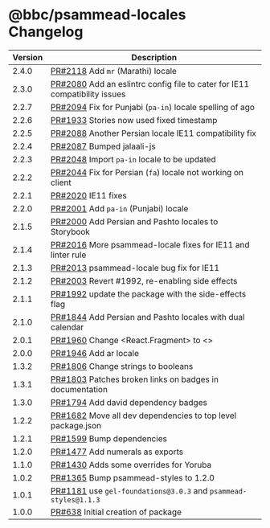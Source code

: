 # @bbc/psammead-locales Changelog

<!-- prettier-ignore -->
| Version | Description |
| ------- | ----------- |
| 2.4.0 | [PR#2118](https://github.com/bbc/psammead/pull/2118) Add `mr` (Marathi) locale |
| 2.3.0 | [PR#2080](https://github.com/bbc/psammead/pull/2080) Add an eslintrc config file to cater for IE11 compatibility issues |
| 2.2.7 | [PR#2094](https://github.com/bbc/psammead/pull/2094) Fix for Punjabi (`pa-in`) locale spelling of ago |
| 2.2.6 | [PR#1933](https://github.com/bbc/psammead/pull/1933) Stories now used fixed timestamp |
| 2.2.5 | [PR#2088](https://github.com/bbc/psammead/pull/2088) Another Persian locale IE11 compatibility fix |
| 2.2.4 | [PR#2087](https://github.com/bbc/psammead/pull/2087) Bumped jalaali-js |
| 2.2.3 | [PR#2048](https://github.com/bbc/psammead/pull/2048) Import `pa-in` locale to be updated |
| 2.2.2 | [PR#2044](https://github.com/bbc/psammead/pull/2044) Fix for Persian (`fa`) locale not working on client |
| 2.2.1 | [PR#2020](https://github.com/bbc/psammead/pull/2020) IE11 fixes |
| 2.2.0 | [PR#2001](https://github.com/bbc/psammead/pull/2001) Add `pa-in` (Punjabi) locale |
| 2.1.5 | [PR#2000](https://github.com/bbc/psammead/pull/2000) Add Persian and Pashto locales to Storybook |
| 2.1.4 | [PR#2016](https://github.com/bbc/psammead/pull/2016) More psammead-locale fixes for IE11 and linter rule |
| 2.1.3 | [PR#2013](https://github.com/bbc/psammead/pull/2013) psammead-locale bug fix for IE11 |
| 2.1.2 | [PR#2003](https://github.com/bbc/psammead/pull/2003) Revert #1992, re-enabling side effects |
| 2.1.1 | [PR#1992](https://github.com/bbc/psammead/pull/1992) update the package with the side-effects flag |
| 2.1.0 | [PR#1844](https://github.com/bbc/psammead/pull/1844) Add Persian and Pashto locales with dual calendar |
| 2.0.1 | [PR#1960](https://github.com/bbc/psammead/pull/1960) Change <React.Fragment> to <> |
| 2.0.0 | [PR#1946](https://github.com/bbc/psammead/pull/1946) Add ar locale |
| 1.3.2 | [PR#1806](https://github.com/bbc/psammead/pull/1806/) Change strings to booleans |
| 1.3.1 | [PR#1803](https://github.com/bbc/psammead/pull/1803/) Patches broken links on badges in documentation |
| 1.3.0 | [PR#1794](https://github.com/bbc/psammead/pull/1794) Add david dependency badges |
| 1.2.2 | [PR#1682](https://github.com/bbc/psammead/pull/1682) Move all dev dependencies to top level package.json |
| 1.2.1   | [PR#1599](https://github.com/bbc/psammead/pull/1599) Bump dependencies   |
| 1.2.0   | [PR#1477](https://github.com/bbc/psammead/pull/1477) Add numerals as exports  |
| 1.1.0   | [PR#1430](https://github.com/bbc/psammead/pull/1430) Adds some overrides for Yoruba  |
| 1.0.2   | [PR#1365](https://github.com/bbc/psammead/pull/1365) Bump psammead-styles to 1.2.0|
| 1.0.1   | [PR#1181](https://github.com/BBC-News/psammead/pull/1181) use `gel-foundations@3.0.3` and `psammead-styles@1.1.3` |
| 1.0.0   | [PR#638](https://github.com/BBC-News/psammead/pull/638) Initial creation of package |
